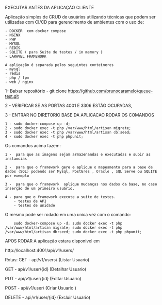 EXECUTAR ANTES DA APLICAÇÃO CLIENTE

Aplicação simples de CRUD de usuários utilizando técnicas que podem ser utilizadas com CI/CD
para gerencimento de ambientes com o uso de:

    - DOCKER  com docker compose
    - NGINX
    - PHP
    - MYSQL
    - REDIS
    - SQLITE ( para Suite de testes / in memory )
    - LARAVEL FRAMEWORK

    A aplicação é separada pelos seguintes conteineres
    - mysql
    - redis
    - php / fpm
    - web / nginx

1- Baixar repositório 
    - git clone https://github.com/brunocaramelo/queue-test.git

2 - VERIFICAR  SE AS PORTAS 4001 E 3306 ESTÃO OCUPADAS,


3 - ENTRAR NO DIRETORIO BASE DA APLICACAO RODAR OS COMANDOS 
    
    1 - sudo docker-compose up -d;
    2 - sudo docker exec -t php /var/www/html/artisan migrate;
    3 - sudo docker exec -t php /var/www/html/artisan db:seed;
    4 - sudo docker exec -t php phpunit;

Os comandos acima fazem:

    1 -  para que as imagens sejam armazenandas e executadas e subir as instancias
    
    2 -  para que o framework gere e aplique o mapeamento para a base de dados (SQL) podendo ser Mysql, PostGres , Oracle , SQL Serve ou SQLITE por exemplo
    
    3 -  para que o framework  aplique mudanças nos dados da base, no caso inserção de um primeiro usuário.
    
    4 - para que o framework execute a suite de testes.
        - testes de API  
        - testes de unidade
     
O mesmo pode ser rodado em uma unica vez com o comando:

        sudo docker-compose up -d; sudo docker exec -t php /var/www/html/artisan migrate; sudo docker exec -t php /var/www/html/artisan db:seed; sudo docker exec -t php phpunit;

APOS RODAR A aplicação estara disponivel em 

http://localhost:4001/api/v1/users/

Rotas: 
GET - api/v1/users/ (Listar Usuario) 

GET - api/v1/user/{id} (Detalhar Usuario) 

PUT - api/v1/user/{id} (Editar Usuario) 

POST - api/v1/user/ (Criar Usuario ) 

DELETE - api/v1/user/{id} (Excluir Usuario)


